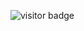 ![visitor badge](https://visitor-badge.laobi.icu/badge?page_id=Lamyaa439.Basic-Python_Calculator-badge&left_text=My%20Page%20Visitors)
